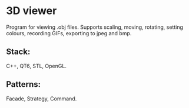 # 3D viewer
Program for viewing .obj files. Supports scaling, moving, rotating, setting colours, recording GIFs, exporting to jpeg and bmp.
## Stack:
C++, QT6, STL, OpenGL.
## Patterns:
Facade, Strategy, Command.
